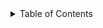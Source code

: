 
<details>
  <summary>Table of Contents</summary>
  <ol>
    <ul>
        <li><a href="#prerequisites">Prerequisites</a><ul>
        <li><a href="#installation">Installation</a><ul>
        <li><a href="#Cloning Repositories">Cloning Repositories</a><ul>
        <li><a href="#Creating and Managing GitHub Pilot Teams">Creating and Managing GitHub Pilot Teams</a></li>
     </ul>
    <ol>
 <details>
     
   <br>
# Pilot GitHub Repository Set-Up
#### Step 1: Cloning Repository Templates
#### Step 2: Creating Pilot GitHub Teams
#### Step 3: Managing Repository
#### Step 4: Pilot Teams
#### Step 5: Other Actions

## Installation
#### Github Desktop Installation

#### Git Installation

